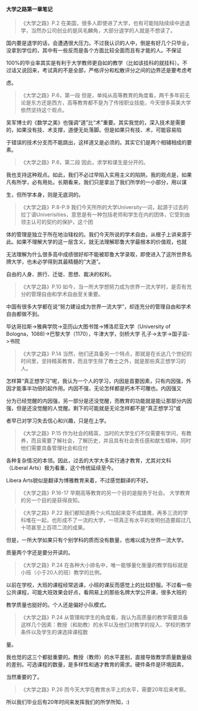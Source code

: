 #### 大学之路第一章笔记

>《大学之路》P.2
>在美国，很多人即使进了大学，也有可能陆陆续续中途退学，当然办公司创业的是凤毛麟角，大部分退学的人就是不想读了。

国内要是退学的话，会遭遇很大压力。不过我认识的人中，倒是有好几个只毕业，没拿到学位的，其中有一些反而是各个方面比较全面而且有才能的人。不保证
100%的毕业率其实是有利于大学教师更自如的教学（比如该挂科的就挂科）。不过话又说回来，考试真的不是全部，严格评分和松散评分之间的边界还是要考虑考
虑。

>《大学之路》P.6，第一段
>但是，单纯从高等教育的角度看，两千多年前无论是东方还是西方，高等教育都不是为了传授职业技能，今天很多英美大学依然坚持这个观点。

吴军博士的《数学之美》也强调“道”比“术”重要。其实我觉的，深入技术是需要的，如果没有技、术支撑，道便无处落脚。但是如果只有技、术，可能容易陷
于错误的技术分支而不能跳出，这样道又是必须的。其实它们是两个相辅相成的要素。

>《大学之路》P.6，第二段
>因此，求学和谋生是分开的。

我也支持这种观点。如此，我们不必过早陷入实用主义的陷阱。我的观点是，如果凡有所学，必有用处。长期看来，我们只是拿出了我们所学的一小部分，用以谋
生，但所学本身，则是无底洞的。

>《大学之路》P.8-P.9
>我们今天所所的大学University一词，起源于过去的拉丁语Univerisities，意思是有一种包括老师和学生在内的团体，它受到由领主认可的契约的保护，这个团
体的管理是独立于所在地治辖权的。我们今天所说的学术自由，从根子上讲来源于此。如果不理解大学的这一层含义，就无法理解耶鲁大学最根本的价值观，也就
无法理解为什么很多高中成绩很好却不能被耶鲁大学录取，即使进入了这所世界名牌大学，也未必学得到其最精髓的“大道”。

自由的人身、旅行、迁徙、思想、裁决的权利。

>《大学之路》P.10
> 如今，当一所大学想努力成为世界一流大学时，是否有充分的管理自由和学术自由至关重要。

中国有很多大学都在说“努力建设成为世界一流大学”，却连充分的管理自由和学术自由都做不到。


毕达哥拉斯->雅典学院->亚历山大图书馆->博洛尼亚大学（University of Bologna，1088)->巴黎大学（1170），牛津大学，剑桥大学
孔子->太学->国子监->书院

>《大学之路》P.14
>当然，他们还具备另一个特点，那就是在长达几个世纪的时间里，坚持精英教育，而且学生除了教士之外，就是那些真正想学习的人。

怎样算“真正想学习”呢，我认为一个人的学习，内因是首要因素，只有内因强，外因才能事半功倍的起作用。内因不强，无论怎样都是朽木不可雕也。内因强又
分为已经觉醒的内因强，另一部分是还没觉醒，而教育的功能就是能让那部分内因强，但是还没觉醒的人觉醒。剩下的可能就是无论怎样都不是“真正想学习”或
者早已对学习失去信心和兴趣，只是在上学。

>《大学之路》P.15
作为社会的精英，当时的大学生们不仅需要有学问，有教养，而且需要了解社会，了解历史，并且具有社会责任感和献生精神，同时他们需要具备管理社会和应付
各种复杂情况的本领。因此，过去的大学大多实行通才教育，尤其对文科（Liberal Arts）极为看重，这个传统延续至今。


Libera Arts貌似是翻译为博雅教育来着，不过感觉翻译的不好。


>《大学之路》P.16-17
>早期高等教育的另一个目的是服务于社会。
>大学教育的另一个目的是获得良知。


>《大学之路》P.22
>我们都知道两个火鸡加起来变不成雄鹰，再多三流的学科堆在一起，也形成不了一流的大学，一项真正有水平的发明创造要超过几十项甚至上百项二流的成果。
但是，一所大学如果只有个别学科的质而没有数量，也难以成为世界一流大学。

质量两个字还是要分开读的。


>《大学之路》P.24
>在各种大小排名中，唯一能够量化衡量的教学指标就是小班（小于20人的班）教学的比例。

以前在学校，大班的课程经常逃课，小班的课反而感觉上的比较舒服。不过看一些公共课程，可能大班效果会好点，看网易上的那些名牌大学公开课，很多大班的
教学质量也挺好的。个人还是偏好小队模式。

>《大学之路》P.24
>从管理和学生的角度看，我认为高质量的教学需要具备这样几个因素：教授（和助教）的水平以及他们对教学的投入、学校的教学条件以及学生的课选择课程数
量。


我也觉的这三个都挺重要的。教授（教师）的水平差别，直接导致教学质量数量级的差别。可选课程的数量，是多样性和通才教育的需求。硬件条件是环境因素，
当然重要的了。


>《大学之路》P.26
>而今天大学在教育水平上的水平，需要20年后来考察。

所以我们毕业后有20年时间来发挥我们的所学所知，:)

